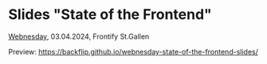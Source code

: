# Slides "State of the Frontend"

[Webnesday](https://www.meetup.com/webnesday/events/299614114/), 03.04.2024, Frontify St.Gallen

Preview: https://backflip.github.io/webnesday-state-of-the-frontend-slides/
